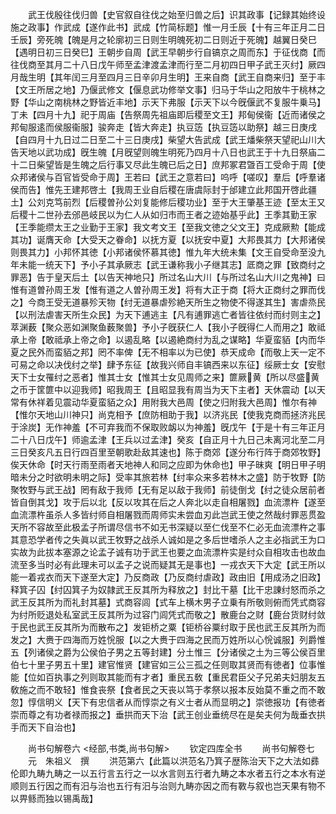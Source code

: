 <!-- { "loadSidebar": true } -->
　　武王伐殷往伐归兽【史官叙自往伐之始至归兽之后】识其政事【记録其始终设施之政事】作武成【遂作此书】武成【竹简标题】惟一月壬辰【十有三年正月二日壬辰】旁死魄【魄是月之轮廓初三日则生明魄死初二日则近于死魄】越翼日癸巳【遇明日初三日癸巳】王朝步自周【武王早朝步行自镐京之周而东】于征伐商【而往伐商至其月二十八日戊午师至孟津渡孟津而行至二月初四日甲子武王灭纣】厥四月哉生明【其年闰三月至四月三日辛卯月生明】王来自商【武王自商来归】至于丰【文王所居之地】乃偃武修文【偃息武功修举文事】归马于华山之阳放牛于桃林之野【华山之南桃林之野皆近丰地】示天下弗服【示天下以今旣偃武不复服牛乗马】丁未【四月十九】祀于周庙【告祭周先祖庙即后稷至文王】邦甸侯衞【近而诸侯之邦甸服逺而侯服衞服】骏奔走【皆大奔走】执豆笾【执豆笾以助祭】越三日庚戌【自四月十九日过二日至二十三日庚戌】柴望大告武成【武王燔柴祭天望祀山川大告天地以武功成】旣生魄【月旣望则魄生明死乃四月十八日也武王于十九日祭庙二十二日柴望皆是生魄之后行事又尽此生魄已后之日】庶邦冢君曁百工受命于周【使众邦诸侯与百官皆受命于周】王若曰【武王之意若曰】呜呼【嗟叹】羣后【呼羣诸侯而告】惟先王建邦啓土【我周王业自后稷在唐虞际封于邰建立此邦国开啓此疆土】公刘克笃前烈【后稷曽孙公刘复能修后稷功业】至于大王肇基王迹【至太王又后稷十二世孙去邠邑岐民以为仁人从如归市而王者之迹始基乎此】王季其勤王家【王季能缵太王之业勤于王家】我文考文王【至我文徳之父文王】克成厥勲【能成其功】诞膺天命【大受天之眷命】以抚方夏【以抚安中夏】大邦畏其力【大邦诸侯则畏其力】小邦怀其徳【小邦诸侯怀慕其徳】惟九年大统未集【文王自受命至没九年未能一统天下】予小子其承厥志【武王谦称我小子继其志】厎商之罪【致商纣之罪恶】告于皇天后土【以告天神地只】所过名山大川【与所过名山大川之鬼神】曰惟有道曽孙周王发【惟有道之人曽孙周王发】将有大正于商【将大正商纣之罪而伐之】今商王受无道暴殄天物【纣无道暴虐殄絶天所生之物使不得遂其生】害虐烝民【以刑法虐害天所生众民】为天下逋逃主【凡有逋罪逃亡者皆往依纣而纣则主之】萃渊薮【聚众恶如渊聚鱼薮聚兽】予小子旣获仁人【我小子旣得仁人而用之】敢祗承上帝【敢祗承上帝之命】以遏乱略【以遏絶商纣为乱之谋略】华夏蛮貊【内而华夏之民外而蛮貊之邦】罔不率俾【无不相率以为已使】恭天成命【而敬上天一定不可易之命以决伐纣之举】肆予东征【故我兴师自丰镐西来以东征】绥厥士女【安慰天下士女罹纣之恶者】惟其士女【惟其士女见周师之来】篚厥黄【所以尽盛黄之币于筐篚中以迎我师】昭我周王【且昭显我有周当为天下主者】天休震动【以天常有休祥着见震动华夏蛮貊之众】用附我大邑周【使之归附我大邑周】惟尔有神【惟尔天地山川神只】尚克相予【庶防相助于我】以济兆民【使我克商而拯济兆民于涂炭】无作神羞【不可弃我而不保取败衂以为神羞】旣戊午【于是十有三年正月二十八日戊午】师逾孟津【王兵以过孟津】癸亥【自正月十九日己未离河北至二月三日癸亥凡五日行四百里至朝歌赴敌其速也】陈于商郊【遂分布行阵于商郊牧野】俟天休命【时天行雨至雨者天地神人和同之应即为休命也】甲子昧爽【明日甲子明暗未分之时欲明未明之际】受率其旅若林【纣率众来多若林木之盛】防于牧野【防聚牧野与武王战】罔有敌于我师【无有足以敌于我师】前徒倒戈【纣之徒众居前者皆自倒其戈】攻于后以北【反以攻其在后之人奔北以走自相屠戮】血流漂杵【遂至血流漂杵虽杀人多皆纣师自相屠戮而周师实未尝血刃此岂武王使之然哉纣罪恶贯盈天所不容故至此极孟子所谓尽信书不如无书深疑以至仁伐至不仁必无血流漂杵之事其意恐学者传之失眞以武王牧野之战杀人诚如是之多后世嗜杀人之主必指武王为口实故为此拔本塞源之论孟子诚有功于武王也要之血流漂杵实是纣众自相攻击也故血流至多当时必有此理未可以孟子之说而疑其无是事也】一戎衣天下大定【武王所以能一着戎衣而天下遂至大定】乃反商政【乃反商纣虐政】政由旧【用成汤之旧政】释箕子囚【纣囚箕子为奴隷武王反其所为释放之】封比干墓【比干忠諌纣怒而杀之武王反其所为而礼封其墓】式商容闾【式车上横木男子立乗有所敬则俯而凭式商容为纣所贬退处私室武王反其所为过容门闾凭式而敬之】散鹿台之财【鹿台货财纣敛于民也武王反其所为而散布之】发钜桥之粟【钜桥谷粟纣取于民也武王反其所为而发之】大赉于四海而万姓恱服【以之大赉于四海之民而万姓所以心恱诚服】列爵惟五【列诸侯之爵为公侯伯子男之五等封建】分土惟三【分诸侯之土为三等公侯百里伯七十里子男五十里】建官惟贤【建官如三公三孤之任则取其贤而有徳者】位事惟能【位如百执事之列则取其能而有才者】重民五敎【重民君臣父子兄弟夫妇朋友五敎施之而不敢轻】惟食丧祭【食者民之天丧以笃于孝祭以报本反始莫不重之而不敢忽】惇信明义【天下有忠信者从而惇崇之有义士者从而显明之】崇徳报功【有徳者崇而尊之有功者禄而报之】垂拱而天下治【武王创业垂统尽在是矣夫何为哉垂衣拱手而天下自治也】

　　尚书句解卷六
<经部,书类,尚书句解>
　　钦定四库全书
　　尚书句解卷七
　　元　朱祖义　撰
　　洪范第六【此篇以洪范名乃箕子歴陈治天下之大法如彞伦即九畴九畴之一以五行言五行之一以水言则五行者九畴之本水者五行之本水有逆顺则五行因之而有汨与治也五行有汨与治则九畴亦因之而有斁与叙也岂天果有物不以畀鲧而独以锡禹哉】
